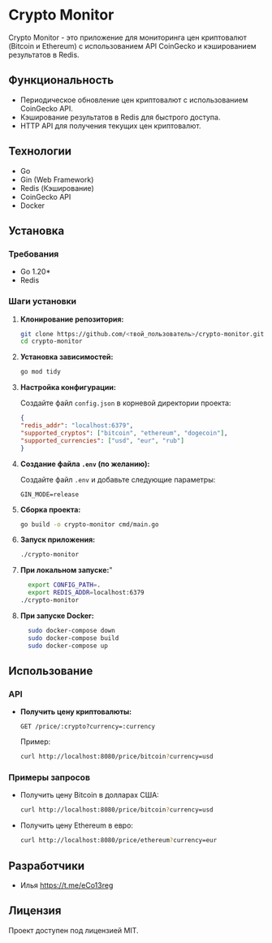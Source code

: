 # Crypto Monitor

Crypto Monitor - это приложение для мониторинга цен криптовалют (Bitcoin и Ethereum) с использованием API CoinGecko и кэшированием результатов в Redis.

## Функциональность

- Периодическое обновление цен криптовалют с использованием CoinGecko API.
- Кэширование результатов в Redis для быстрого доступа.
- HTTP API для получения текущих цен криптовалют.

## Технологии

- Go
- Gin (Web Framework)
- Redis (Кэширование)
- CoinGecko API
- Docker

## Установка

### Требования

- Go 1.20*
- Redis

### Шаги установки

1. **Клонирование репозитория:**

    ```bash
    git clone https://github.com/<твой_пользователь>/crypto-monitor.git
    cd crypto-monitor
    ```

2. **Установка зависимостей:**

    ```bash
    go mod tidy
    ```

3. **Настройка конфигурации:**

   Создайте файл `config.json` в корневой директории проекта:

    ```json
    {
    "redis_addr": "localhost:6379",
    "supported_cryptos": ["bitcoin", "ethereum", "dogecoin"],
    "supported_currencies": ["usd", "eur", "rub"]
    }
    ```

4. **Создание файла `.env` (по желанию):**

   Создайте файл `.env` и добавьте следующие параметры:

    ```env
    GIN_MODE=release
    ```

5. **Сборка проекта:**

    ```bash
    go build -o crypto-monitor cmd/main.go
    ```

6. **Запуск приложения:**

    ```bash
    ./crypto-monitor
    ```
7. **При локальном запуске:**"

    ```bash
      export CONFIG_PATH=.
      export REDIS_ADDR=localhost:6379
    ./crypto-monitor
   ```
8. **При запуске Docker:**

    ```bash
      sudo docker-compose down
      sudo docker-compose build
      sudo docker-compose up
    ```

## Использование

### API

- **Получить цену криптовалюты:**

    ```
    GET /price/:crypto?currency=:currency
    ```

  Пример:

    ```bash
    curl http://localhost:8080/price/bitcoin?currency=usd
    ```

### Примеры запросов

- Получить цену Bitcoin в долларах США:

    ```bash
    curl http://localhost:8080/price/bitcoin?currency=usd
    ```

- Получить цену Ethereum в евро:

    ```bash
    curl http://localhost:8080/price/ethereum?currency=eur
    ```

## Разработчики

- Илья https://t.me/eCo13reg

## Лицензия

Проект доступен под лицензией MIT.